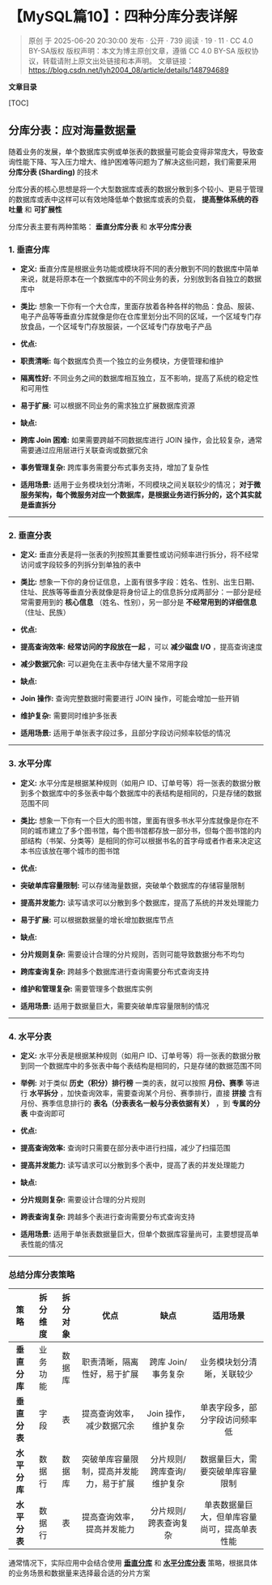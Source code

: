# 【MySQL篇10】：四种分库分表详解

> 原创 于 2025-06-20 20:30:00 发布 · 公开 · 739 阅读 · 19 · 11 · CC 4.0 BY-SA版权 版权声明：本文为博主原创文章，遵循 CC 4.0 BY-SA 版权协议，转载请附上原文出处链接和本声明。
> 文章链接：https://blog.csdn.net/lyh2004_08/article/details/148794689

**文章目录**

[TOC]



## 分库分表：应对海量数据量

随着业务的发展，单个数据库实例或单张表的数据量可能会变得非常庞大，导致查询性能下降、写入压力增大、维护困难等问题为了解决这些问题，我们需要采用 **分库分表 (Sharding)** 的技术

分库分表的核心思想是将一个大型数据库或表的数据分散到多个较小、更易于管理的数据库或表中这样可以有效地降低单个数据库或表的负载， **提高整体系统的吞吐量** 和 **可扩展性** 

分库分表主要有两种策略： **垂直分库分表** 和 **水平分库分表** 

### 1. 垂直分库

-  **定义:** 垂直分库是根据业务功能或模块将不同的表分散到不同的数据库中简单来说，就是将原本在一个数据库中的不同业务的表，分别放到各自独立的数据库中

-  **类比:** 想象一下你有一个大仓库，里面存放着各种各样的物品：食品、服装、电子产品等等垂直分库就像是你在仓库里划分出不同的区域，一个区域专门存放食品，一个区域专门存放服装，一个区域专门存放电子产品

-  **优点:** 

  -  **职责清晰:** 每个数据库负责一个独立的业务模块，方便管理和维护

  -  **隔离性好:** 不同业务之间的数据库相互独立，互不影响，提高了系统的稳定性和可用性

  -  **易于扩展:** 可以根据不同业务的需求独立扩展数据库资源

-  **缺点:** 

  -  **跨库 Join 困难:** 如果需要跨越不同数据库进行 JOIN 操作，会比较复杂，通常需要通过应用层进行关联查询或数据冗余

  -  **事务管理复杂:** 跨库事务需要分布式事务支持，增加了复杂性

-  **适用场景:** 适用于业务模块划分清晰，不同模块之间关联较少的情况； **对于微服务架构，每个微服务对应一个数据库，是根据业务进行拆分的，这个其实就是垂直拆分** 

---

### 2. 垂直分表

-  **定义:** 垂直分表是将一张表的列按照其重要性或访问频率进行拆分，将不经常访问或字段较多的列拆分到单独的表中

-  **类比:** 想象一下你的身份证信息，上面有很多字段：姓名、性别、出生日期、住址、民族等等垂直分表就像是将身份证上的信息拆分成两部分：一部分是经常需要用到的 **核心信息** （姓名、性别），另一部分是 **不经常用到的详细信息** （住址、民族）

-  **优点:** 

  -  **提高查询效率:** **经常访问的字段放在一起** ，可以 **减少磁盘 I/O** ，提高查询速度

  -  **减少数据冗余:** 可以避免在主表中存储大量不常用字段

-  **缺点:** 

  -  **Join 操作:** 查询完整数据时需要进行 JOIN 操作，可能会增加一些开销

  -  **维护复杂:** 需要同时维护多张表

-  **适用场景:** 适用于单张表字段过多，且部分字段访问频率较低的情况

---

### 3. 水平分库

-  **定义:** 水平分库是根据某种规则（如用户 ID、订单号等）将一张表的数据分散到多个数据库中的多张表中每个数据库中的表结构是相同的，只是存储的数据范围不同

-  **类比:** 想象一下你有一个巨大的图书馆，里面有很多书水平分库就像是你在不同的城市建立了多个图书馆，每个图书馆都存放一部分书，但每个图书馆的内部结构（书架、分类等）是相同的你可以根据书名的首字母或者作者来决定这本书应该放在哪个城市的图书馆

-  **优点:** 

  -  **突破单库容量限制:** 可以存储海量数据，突破单个数据库的存储容量限制

  -  **提高并发能力:** 读写请求可以分散到多个数据库，提高了系统的并发处理能力

  -  **易于扩展:** 可以根据数据量的增长增加数据库节点

-  **缺点:** 

  -  **分片规则复杂:** 需要设计合理的分片规则，否则可能导致数据分布不均匀

  -  **跨库查询复杂:** 跨越多个数据库进行查询需要分布式查询支持

  -  **维护和管理复杂:** 需要管理多个数据库实例

-  **适用场景:** 适用于数据量巨大，需要突破单库容量限制的情况

---

### 4. 水平分表

-  **定义:** 水平分表是根据某种规则（如用户 ID、订单号等）将一张表的数据分散到同一个数据库中的多张表中每个表结构是相同的，只是存储的数据范围不同

-  **举例:** 对于类似 **历史（积分）排行榜** 一类的表，就可以按照 **月份、赛季** 等进行 **水平拆分** ，加快查询效率，需要查询某个月份、赛季排行，直接 **拼接** 含有月份、赛季信息排行的 **表名（分表表名一般与分表依据有关）** ，到 **专属的分表** 中查询即可

-  **优点:** 

  -  **提高查询效率:** 查询时只需要在部分表中进行扫描，减少了扫描范围

  -  **提高并发能力:** 读写请求可以分散到多个表中，提高了表的并发处理能力

-  **缺点:** 

  -  **分片规则复杂:** 需要设计合理的分片规则

  -  **跨表查询复杂:** 跨越多个表进行查询需要分布式查询支持

-  **适用场景:** 适用于单张表数据量巨大，但单个数据库容量尚可，主要想提高单表性能的情况

---

### 总结分库分表策略

| 策略 | 拆分维度 | 拆分对象 | 优点 | 缺点 | 适用场景 |
|:---:|:---:|:---:|:---:|:---:|:---:|
|  **垂直分库**  | 业务功能 | 数据库 | 职责清晰，隔离性好，易于扩展 | 跨库 Join/事务复杂 | 业务模块划分清晰，关联较少 |
|  **垂直分表**  | 字段 | 表 | 提高查询效率，减少数据冗余 | Join 操作，维护复杂 | 单表字段多，部分字段访问频率低 |
|  **水平分库**  | 数据行 | 数据库 | 突破单库容量限制，提高并发能力，易于扩展 | 分片规则/跨库查询/维护复杂 | 数据量巨大，需要突破单库容量限制 |
|  **水平分表**  | 数据行 | 表 | 提高查询效率，提高并发能力 | 分片规则/跨表查询复杂 | 单表数据量巨大，但单库容量尚可，提高单表性能 |


通常情况下，实际应用中会结合使用 **<u>垂直分库</u>** 和 **<u>水平分库分表</u>** 策略，根据具体的业务场景和数据量来选择最合适的分片方案